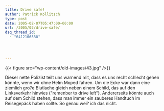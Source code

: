 ```yaml
---
title: Drive safe!
author: Patrick Kollitsch
type: post
date: 2005-02-07T05:47:00+00:00
url: /2005/02/drive-safe/
dsq_thread_id:
  - "6412166580"




---
```

{{< figure src="wp-content/old-images/43.jpg" />}}

Dieser nette Polizist teilt uns warnend mit, dass es uns recht schlecht gehen könnte, wenn wir ohne Helm Moped fahren. Um die Ecke war dann eine ziemlich gro?e Blutlache gleich neben einem Schild, das auf den Linksverkehr hinwies ("remenber to drive left"). Andererseits könnte auch auf dem Schild stehen, dass man immer ein sauberes Handtuch im Reisegepäck haben sollte. So genau wei? ich das nicht.
